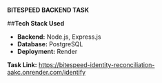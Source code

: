 **BITESPEED BACKEND TASK**

##**Tech Stack Used**
- **Backend:** Node.js, Express.js  
- **Database:** PostgreSQL  
- **Deployment:** Render


**Task Link:** https://bitespeed-identity-reconciliation-aakc.onrender.com/identify
